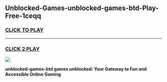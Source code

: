 
## Unblocked-Games-unblocked-games-btd-Play-Free-1ceqq
<h3>
<a href="https://premium76.site?title=unblocked-games-btd&ref=19M">CLICK TO PLAY</a></h3>
<hr>

<h3>
<a href="https://premium76.site?title=unblocked-games-btd&ref=19M">CLICK 2 PLAY</a>
  
</h3>

<a href="https://premium76.site?title=unblocked-games-btd&ref=19M"><img src="https://clearcache.store/games.png"></a>


**unblocked-games-btd games unblocked: Your Gateway to Fun and Accessible Online Gaming**
